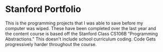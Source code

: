 # Stanford Portfolio
This is the programming projects that I was able to save before my computer was wiped.
These have been completed over the last year and the content course is based off the Stanford
Class CS106B "Programming Abstractions." This doesn't include school curriculum coding.
Code Gets progressively harder throughout the course.
